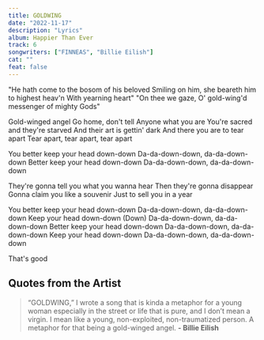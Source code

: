 ```yaml
---
title: GOLDWING
date: "2022-11-17"
description: "Lyrics"
album: Happier Than Ever
track: 6
songwriters: ["FINNEAS", "Billie Eilish"]
cat: ""
feat: false
---
```


<p className="intro">
"He hath come to the bosom of his beloved
Smiling on him, she beareth him to highest heav'n
With yearning heart"
"On thee we gaze, O' gold-wing'd messenger of mighty Gods"
</p>
<p className="verse-one">
Gold-winged angel
Go home, don't tell
Anyone what you are
You're sacred and they're starved
And their art is gettin' dark
And there you are to tear apart
Tear apart, tear apart, tear apart
</p>
<p className="chorus">
You better keep your head down-down
Da-da-down-down, da-da-down-down
Better keep your head down-down
Da-da-down-down, da-da-down-down
</p>
<p className="verse-two">
They're gonna tell you what you wanna hear
Then they're gonna disappear
Gonna claim you like a souvenir
Just to sell you in a year
</p>
<p className="chorus">
You better keep your head down-down
Da-da-down-down, da-da-down-down
Keep your head down-down (Down)
Da-da-down-down, da-da-down-down
Better keep your head down-down
Da-da-down-down, da-da-down-down
Keep your head down-down
Da-da-down-down, da-da-down-down
</p>
<p className="outro">
That's good
</p>

## Quotes from the Artist

<blockquote>
“GOLDWING,” I wrote a song that is kinda a metaphor for a young woman especially in the street or life that is pure, and I don’t mean a virgin. I mean like a young, non-exploited, non-traumatized person. A metaphor for that being a gold-winged angel.
<b>- Billie Eilish</b>

</blockquote>
